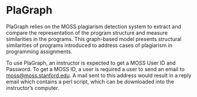 # PlaGraph
PlaGraph relies on the MOSS plagiarism detection system to extract and compare the representation of the program structure and measure similarities in the programs. This graph-based model presents structural similarities of programs introduced to
address cases of plagiarism in programming assignments. 

To use PlaGraph, an instructor is expected to get a MOSS User ID and Password. To get a MOSS ID, a user is required a user to send an email to moss@moss.stanford.edu. A mail sent to this address would result in a reply email which contains a perl script, which can be downloaded into the instructor’s computer.
